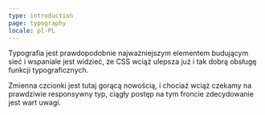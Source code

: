 ```yaml
---
type: introduction
page: typography
locale: pl-PL
---
```


Typografia jest prawdopodobnie najważniejszym elementem budującym sieć i wspaniale jest widzieć, że CSS wciąż ulepsza już i tak dobrą obsługę funkcji typograficznych.

Zmienna czcionki jest tutaj gorącą nowością, i chociaż wciąż czekamy na prawdziwie responsywny typ, ciągły postęp na tym froncie zdecydowanie jest wart uwagi.
